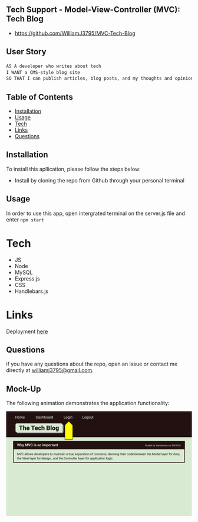  ## Tech Support - Model-View-Controller (MVC): Tech Blog
  
  - https://github.com/WilliamJ3795/MVC-Tech-Blog

 ## User Story

```md
AS A developer who writes about tech
I WANT a CMS-style blog site
SO THAT I can publish articles, blog posts, and my thoughts and opinions
```
  ## Table of Contents
  - [Installation](#installation)
  - [Usage](#usage)
  - [Tech](#tech)
  - [Links](#link)
  - [Questions](#questions)


  ## Installation
  To install this apllication, please follow the steps below:
  - Install by cloning the repo from Github through your personal terminal

  ## Usage

  In order to use this app, open intergrated terminal on the server.js file and enter `npm start`

  # Tech

  - JS
  - Node
  - MySQL
  - Express.js
  - CSS
  - Handlebars.js
  
  # Links
  
 Deployment [here](https://tech-support-mvc-blog.herokuapp.com/)

  ## Questions
  if you have any questions about the repo, open an issue or contact me directly at williamj3795@gmail.com.


## Mock-Up

The following animation demonstrates the application functionality:

![Animation cycles through signing into the app, clicking on buttons, and updating blog posts.](./Assets/14-mvc-homework-demo-01.gif) 

